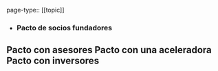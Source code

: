 page-type:: [[topic]]
- ### Pacto de socios fundadores
Pacto con asesores
Pacto con una aceleradora
Pacto con inversores
  - 


